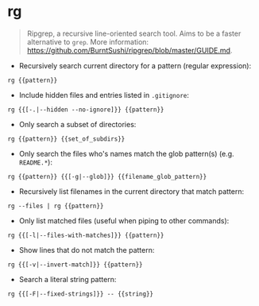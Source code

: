 # rg

> Ripgrep, a recursive line-oriented search tool.
> Aims to be a faster alternative to `grep`.
> More information: <https://github.com/BurntSushi/ripgrep/blob/master/GUIDE.md>.

- Recursively search current directory for a pattern (regular expression):

`rg {{pattern}}`

- Include hidden files and entries listed in `.gitignore`:

`rg {{[-.|--hidden --no-ignore]}} {{pattern}}`

- Only search a subset of directories:

`rg {{pattern}} {{set_of_subdirs}}`

- Only search the files who's names match the glob pattern(s) (e.g. `README.*`):

`rg {{pattern}} {{[-g|--glob]}} {{filename_glob_pattern}}`

- Recursively list filenames in the current directory that match pattern:

`rg --files | rg {{pattern}}`

- Only list matched files (useful when piping to other commands):

`rg {{[-l|--files-with-matches]}} {{pattern}}`

- Show lines that do not match the pattern:

`rg {{[-v|--invert-match]}} {{pattern}}`

- Search a literal string pattern:

`rg {{[-F|--fixed-strings]}} -- {{string}}`
